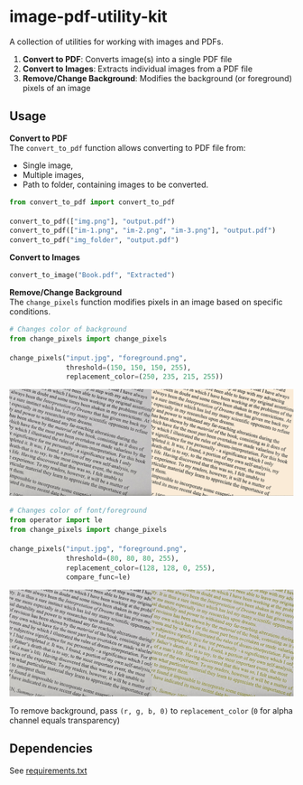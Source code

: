 # image-pdf-utility-kit
A collection of utilities for working with images and PDFs.

1. **Convert to PDF**: Converts image(s) into a single PDF file
2. **Convert to Images**: Extracts individual images from a PDF file
3. **Remove/Change Background**: Modifies the background (or foreground) pixels of an image

## Usage
**Convert to PDF**  
The `convert_to_pdf` function allows converting to PDF file from:
- Single image, 
- Multiple images, 
- Path to folder, containing images to be converted.
```python
from convert_to_pdf import convert_to_pdf

convert_to_pdf(["img.png"], "output.pdf")
convert_to_pdf(["im-1.png", "im-2.png", "im-3.png"], "output.pdf")
convert_to_pdf("img_folder", "output.pdf")
```

**Convert to Images**  
```python
convert_to_image("Book.pdf", "Extracted")
```

**Remove/Change Background**  
The `change_pixels` function modifies pixels in an image based on specific conditions.

```python
# Changes color of background
from change_pixels import change_pixels

change_pixels("input.jpg", "foreground.png",
              threshold=(150, 150, 150, 255), 
              replacement_color=(250, 235, 215, 255))
```

![Changing background color](https://raw.githubusercontent.com/eve-1010/image-pdf-utility-kit/main/docs/background.png)

```python
# Changes color of font/foreground
from operator import le
from change_pixels import change_pixels

change_pixels("input.jpg", "foreground.png", 
			  threshold=(80, 80, 80, 255), 
			  replacement_color=(128, 128, 0, 255), 
			  compare_func=le)
```

![Changing foreground color](https://raw.githubusercontent.com/eve-1010/image-pdf-utility-kit/main/docs/foreground.png)

To remove background, pass `(r, g, b, 0)` to `replacement_color` (`0` for alpha channel equals transparency)

## Dependencies
See [requirements.txt](requirements.txt)